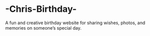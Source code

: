 # -Chris-Birthday-
A fun and creative birthday website for sharing wishes, photos, and memories on someone’s special day.
